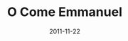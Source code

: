 ---
layout: music 
title: "O Come Emmanuel"
date: 2011-11-22 
description: "Original music from Awaited&#58; A Christmas Show."
audio: "http://www.crossroads.net/players/media/hq/03%20O%20Come%20Emmanuel.mp3"
audio-duration: "04:06"
src: "http://s3.amazonaws.com/crossroads-media/images/legacy/content/DefaultVideoImage.jpg"
---